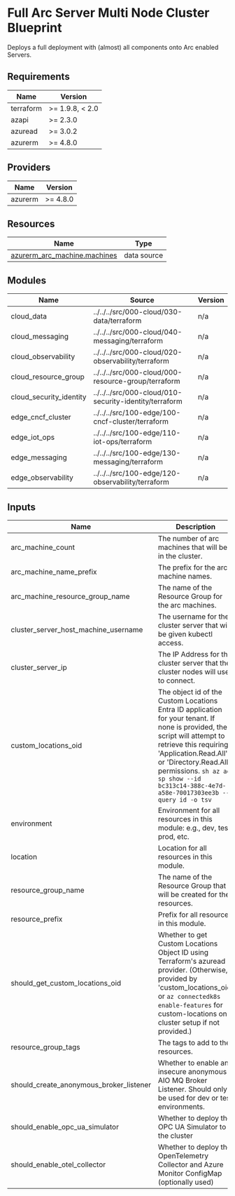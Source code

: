 <!-- BEGIN_TF_DOCS -->
<!-- markdown-table-prettify-ignore-start -->
# Full Arc Server Multi Node Cluster Blueprint

Deploys a full deployment with (almost) all components onto Arc enabled Servers.

## Requirements

| Name | Version |
|------|---------|
| terraform | >= 1.9.8, < 2.0 |
| azapi | >= 2.3.0 |
| azuread | >= 3.0.2 |
| azurerm | >= 4.8.0 |

## Providers

| Name | Version |
|------|---------|
| azurerm | >= 4.8.0 |

## Resources

| Name | Type |
|------|------|
| [azurerm_arc_machine.machines](https://registry.terraform.io/providers/hashicorp/azurerm/latest/docs/data-sources/arc_machine) | data source |

## Modules

| Name | Source | Version |
|------|--------|---------|
| cloud\_data | ../../../src/000-cloud/030-data/terraform | n/a |
| cloud\_messaging | ../../../src/000-cloud/040-messaging/terraform | n/a |
| cloud\_observability | ../../../src/000-cloud/020-observability/terraform | n/a |
| cloud\_resource\_group | ../../../src/000-cloud/000-resource-group/terraform | n/a |
| cloud\_security\_identity | ../../../src/000-cloud/010-security-identity/terraform | n/a |
| edge\_cncf\_cluster | ../../../src/100-edge/100-cncf-cluster/terraform | n/a |
| edge\_iot\_ops | ../../../src/100-edge/110-iot-ops/terraform | n/a |
| edge\_messaging | ../../../src/100-edge/130-messaging/terraform | n/a |
| edge\_observability | ../../../src/100-edge/120-observability/terraform | n/a |

## Inputs

| Name | Description | Type | Default | Required |
|------|-------------|------|---------|:--------:|
| arc\_machine\_count | The number of arc machines that will be in the cluster. | `number` | n/a | yes |
| arc\_machine\_name\_prefix | The prefix for the arc machine names. | `string` | n/a | yes |
| arc\_machine\_resource\_group\_name | The name of the Resource Group for the arc machines. | `string` | n/a | yes |
| cluster\_server\_host\_machine\_username | The username for the cluster server that will be given kubectl access. | `string` | n/a | yes |
| cluster\_server\_ip | The IP Address for the cluster server that the cluster nodes will use to connect. | `string` | n/a | yes |
| custom\_locations\_oid | The object id of the Custom Locations Entra ID application for your tenant. If none is provided, the script will attempt to retrieve this requiring 'Application.Read.All' or 'Directory.Read.All' permissions. ```sh az ad sp show --id bc313c14-388c-4e7d-a58e-70017303ee3b --query id -o tsv``` | `string` | n/a | yes |
| environment | Environment for all resources in this module: e.g., dev, test, prod, etc. | `string` | n/a | yes |
| location | Location for all resources in this module. | `string` | n/a | yes |
| resource\_group\_name | The name of the Resource Group that will be created for the resources. | `string` | n/a | yes |
| resource\_prefix | Prefix for all resources in this module. | `string` | n/a | yes |
| should\_get\_custom\_locations\_oid | Whether to get Custom Locations Object ID using Terraform's azuread provider. (Otherwise, provided by 'custom\_locations\_oid' or `az connectedk8s enable-features` for custom-locations on cluster setup if not provided.) | `bool` | n/a | yes |
| resource\_group\_tags | The tags to add to the resources. | `map(string)` | `null` | no |
| should\_create\_anonymous\_broker\_listener | Whether to enable an insecure anonymous AIO MQ Broker Listener. Should only be used for dev or test environments. | `bool` | `false` | no |
| should\_enable\_opc\_ua\_simulator | Whether to deploy the OPC UA Simulator to the cluster | `bool` | `true` | no |
| should\_enable\_otel\_collector | Whether to deploy the OpenTelemetry Collector and Azure Monitor ConfigMap (optionally used) | `bool` | `true` | no |
<!-- markdown-table-prettify-ignore-end -->
<!-- END_TF_DOCS -->

